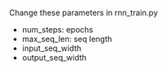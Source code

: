 Change these parameters in rnn_train.py
- num_steps: epochs
- max_seq_len: seq length
- input_seq_width
- output_seq_width 